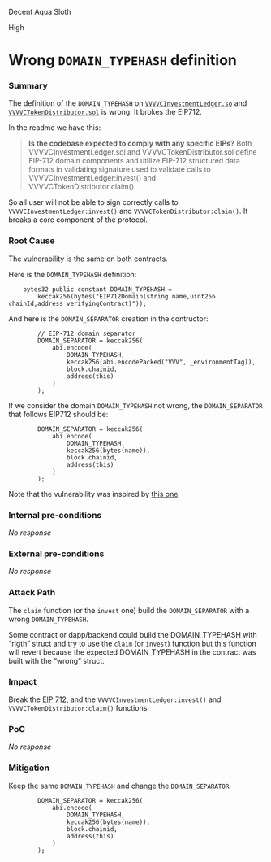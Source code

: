 Decent Aqua Sloth

High

# Wrong `DOMAIN_TYPEHASH` definition

### Summary

The definition of the `DOMAIN_TYPEHASH` on [`VVVVCInvestmentLedger.so`](https://github.com/sherlock-audit/2024-11-vvv-exchange-update/blob/main/vvv-platform-smart-contracts/contracts/vc/VVVVCInvestmentLedger.sol#L17-L18) and [`VVVVCTokenDistributor.sol`](https://github.com/sherlock-audit/2024-11-vvv-exchange-update/blob/main/vvv-platform-smart-contracts/contracts/vc/VVVVCTokenDistributor.sol#L17-L18) is wrong. It brokes the EIP712.

In the readme we have this:

> **Is the codebase expected to comply with any specific EIPs?**
> Both VVVVCInvestmentLedger.sol and VVVVCTokenDistributor.sol define EIP-712 domain components and utilize EIP-712 structured data formats in validating signature used to validate calls to VVVVCInvestmentLedger:invest() and VVVVCTokenDistributor:claim().

So all user will not be able to sign correctly calls to `VVVVCInvestmentLedger:invest()` and `VVVVCTokenDistributor:claim()`. It breaks a core component of the protocol.

### Root Cause

The vulnerability is the same on both contracts.

Here is the `DOMAIN_TYPEHASH` definition:
```solidity
    bytes32 public constant DOMAIN_TYPEHASH =
        keccak256(bytes("EIP712Domain(string name,uint256 chainId,address verifyingContract)"));
```

And here is the `DOMAIN_SEPARATOR` creation in the contructor:
```solidity
        // EIP-712 domain separator
        DOMAIN_SEPARATOR = keccak256(
            abi.encode(
                DOMAIN_TYPEHASH,
                keccak256(abi.encodePacked("VVV", _environmentTag)),
                block.chainid,
                address(this)
            )
        );
```

If we consider the domain `DOMAIN_TYPEHASH` not wrong, the `DOMAIN_SEPARATOR` that follows EIP712 should be:
```solidity
        DOMAIN_SEPARATOR = keccak256(
            abi.encode(
                DOMAIN_TYPEHASH,
                keccak256(bytes(name)),
                block.chainid,
                address(this)
            )
        );
```

Note that the vulnerability was inspired by [this one](https://code4rena.com/reports/2022-05-velodrome#m-16-wrong-domain_typehash-definition)

### Internal pre-conditions

_No response_

### External pre-conditions

_No response_

### Attack Path

The `claim` function (or the `invest` one) build the `DOMAIN_SEPARATOR` with a wrong `DOMAIN_TYPEHASH`.

Some contract or dapp/backend could build the DOMAIN_TYPEHASH with “rigth” struct and try to use the `claim` (or `invest`) function but this function will revert because the expected DOMAIN_TYPEHASH in the contract was built with the “wrong” struct.


### Impact

Break the [EIP 712](https://eips.ethereum.org/EIPS/eip-712), and the `VVVVCInvestmentLedger:invest()` and `VVVVCTokenDistributor:claim()` functions.

### PoC

_No response_

### Mitigation

Keep the same `DOMAIN_TYPEHASH` and change the `DOMAIN_SEPARATOR`:

```solidity
        DOMAIN_SEPARATOR = keccak256(
            abi.encode(
                DOMAIN_TYPEHASH,
                keccak256(bytes(name)),
                block.chainid,
                address(this)
            )
        );
```